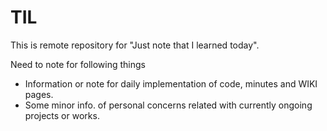 # TIL
This is remote repository for "Just note that I learned today".

Need to note for following things
- Information or note for daily implementation of code, minutes and WIKI pages.
- Some minor info. of personal concerns related with currently ongoing projects or works.
